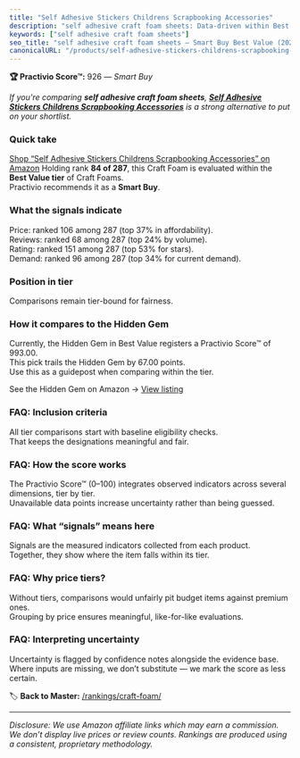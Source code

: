 ```yaml
---
title: "Self Adhesive Stickers Childrens Scrapbooking Accessories"
description: "self adhesive craft foam sheets: Data-driven within Best Value ranking using the Practivio Score™. Positioned by quality, value, demand, findability, momentum."
keywords: ["self adhesive craft foam sheets"]
seo_title: "self adhesive craft foam sheets — Smart Buy Best Value (2025)"
canonicalURL: "/products/self-adhesive-stickers-childrens-scrapbooking-accessories-B07DQJWBD9/"
---
```


**🏆 Practivio Score™:** 926 — _Smart Buy_


*If you're comparing **self adhesive craft foam sheets**, **[Self Adhesive Stickers Childrens Scrapbooking Accessories](https://www.amazon.com/dp/B07DQJWBD9?tag=practivio-20)** is a strong alternative to put on your shortlist.*
### Quick take
[Shop “Self Adhesive Stickers Childrens Scrapbooking Accessories” on Amazon](https://www.amazon.com/dp/B07DQJWBD9?tag=practivio-20)
Holding rank **84 of 287**, this Craft Foam is evaluated within the **Best Value tier** of Craft Foams.  
Practivio recommends it as a **Smart Buy**.

### What the signals indicate
Price: ranked 106 among 287 (top 37% in affordability).  
Reviews: ranked 68 among 287 (top 24% by volume).  
Rating: ranked 151 among 287 (top 53% for stars).  
Demand: ranked 96 among 287 (top 34% for current demand).

### Position in tier
Comparisons remain tier-bound for fairness.

### How it compares to the Hidden Gem
Currently, the Hidden Gem in Best Value registers a Practivio Score™ of 993.00.  
This pick trails the Hidden Gem by 67.00 points.  
Use this as a guidepost when comparing within the tier.  

See the Hidden Gem on Amazon → [View listing](https://www.amazon.com/dp/B07Q9PXSYL?tag=practivio-20)

### FAQ: Inclusion criteria
All tier comparisons start with baseline eligibility checks.  
That keeps the designations meaningful and fair.

### FAQ: How the score works
The Practivio Score™ (0–100) integrates observed indicators across several dimensions, tier by tier.  
Unavailable data points increase uncertainty rather than being guessed.

### FAQ: What “signals” means here
Signals are the measured indicators collected from each product.  
Together, they show where the item falls within its tier.

### FAQ: Why price tiers?
Without tiers, comparisons would unfairly pit budget items against premium ones.  
Grouping by price ensures meaningful, like-for-like evaluations.

### FAQ: Interpreting uncertainty
Uncertainty is flagged by confidence notes alongside the evidence base.  
Where inputs are missing, we don’t substitute — we mark the score as less certain.


🏷️ **Back to Master:** [/rankings/craft-foam/](/rankings/craft-foam/)

---
_Disclosure: We use Amazon affiliate links which may earn a commission. We don’t display live prices or review counts. Rankings are produced using a consistent, proprietary methodology._
